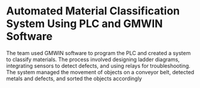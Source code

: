 # Automated Material Classification System Using PLC and GMWIN Software
 The team used GMWIN software to program the PLC and created a system to classify materials. The process involved designing ladder diagrams, integrating sensors to detect defects, and using relays for troubleshooting. The system managed the movement of objects on a conveyor belt, detected metals and defects, and sorted the objects accordingly
